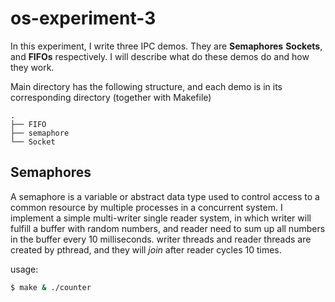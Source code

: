 #  os-experiment-3

In this experiment, I write three IPC demos. They are **Semaphores**
**Sockets**, and **FIFOs** respectively.  I will describe what do these demos
do and how they work.

Main directory has the following structure, and each demo is in its
corresponding directory (together with Makefile)

    .
    ├── FIFO
    ├── semaphore
    └── Socket

## Semaphores 

A semaphore is a variable or abstract data type used to control access to a
common resource by multiple processes in a concurrent system. I implement a
simple multi-writer single reader system, in which writer will fulfill a buffer
with random numbers, and reader need to sum up all numbers in the buffer every
10 milliseconds. writer threads and reader threads are created by pthread, and
they will *join* after reader cycles 10 times.

usage:
```sh
$ make & ./counter
```
